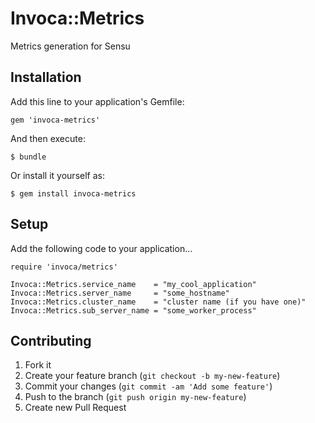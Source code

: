 # Invoca::Metrics

Metrics generation for Sensu

## Installation

Add this line to your application's Gemfile:

    gem 'invoca-metrics'

And then execute:

    $ bundle

Or install it yourself as:

    $ gem install invoca-metrics

## Setup

Add the following code to your application...

    require 'invoca/metrics'

    Invoca::Metrics.service_name    = "my_cool_application"
    Invoca::Metrics.server_name     = "some_hostname"
    Invoca::Metrics.cluster_name    = "cluster name (if you have one)"
    Invoca::Metrics.sub_server_name = "some_worker_process"


## Contributing

1. Fork it
2. Create your feature branch (`git checkout -b my-new-feature`)
3. Commit your changes (`git commit -am 'Add some feature'`)
4. Push to the branch (`git push origin my-new-feature`)
5. Create new Pull Request

